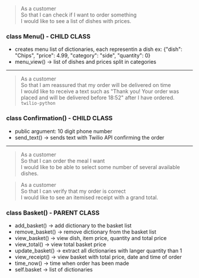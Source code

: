 > As a customer  
> So that I can check if I want to order something  
> I would like to see a list of dishes with prices.

### class Menu() - CHILD CLASS
-  creates menu list of dictionaries, each representin a dish ex:
{"dish": "Chips", "price": 4.99, "category": "side", "quantity": 0}
-  menu_view() -> list of dishes and prices split in categories

---
> As a customer  
> So that I am reassured that my order will be delivered on time  
> I would like to receive a text such as "Thank you! Your order was placed and
> will be delivered before 18:52" after I have ordered. `twilio-python`

### class Confirmation() - CHILD CLASS
- public argument: 10 digit phone number
- send_text() -> sends text with Twilio API confirming the order
---
> As a customer  
> So that I can order the meal I want  
> I would like to be able to select some number of several available dishes.

> As a customer  
> So that I can verify that my order is correct  
> I would like to see an itemised receipt with a grand total.
### class Basket() - PARENT CLASS
- add_basket() -> add dictionary to the basket list
- remove_basket() -> remove dictionary from the basket list
- view_basket() -> view dish, item price, quantity and total price
- view_total() -> view total basket price
- update_basket() -> extract all dictionaries with langer quantity than 1
- view_receipt() -> view basket with total price, date and time of order
- time_now() -> time when order has been made
- self.basket -> list of dictionaries